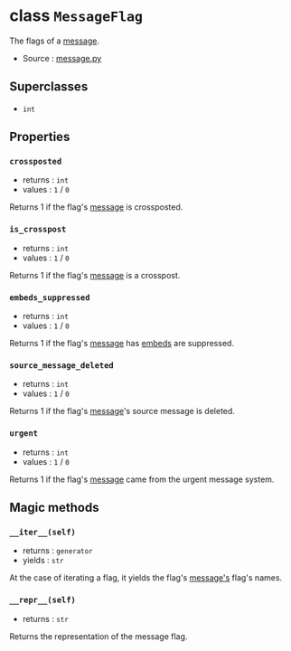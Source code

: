 # class `MessageFlag`

The flags of a [message](Message.md).

- Source : [message.py](https://github.com/HuyaneMatsu/hata/blob/master/hata/discord/message.py)

## Superclasses

- `int`

## Properties

### `crossposted`

- returns : `int`
- values : `1` / `0`

Returns 1 if the flag's [message](Message.md) is crossposted.

### `is_crosspost`

- returns : `int`
- values : `1` / `0`

Returns 1 if the flag's [message](Message.md) is a crosspost.

### `embeds_suppressed`

- returns : `int`
- values : `1` / `0`

Returns 1 if the flag's [message](Message.md) has [embeds](Message.md#embeds)
are suppressed.

### `source_message_deleted`

- returns : `int`
- values : `1` / `0`

Returns 1 if the flag's [message](Message.md)'s source message is deleted.

### `urgent`

- returns : `int`
- values : `1` / `0`

Returns 1 if the flag's [message](Message.md) came from the urgent message
system.

## Magic methods

### `__iter__(self)`

- returns : `generator`
- yields : `str`

At the case of iterating a flag, it yields the flag's [message's](Message.md)
flag's names.

### `__repr__(self)`

- returns : `str`

Returns the representation of the message flag.
